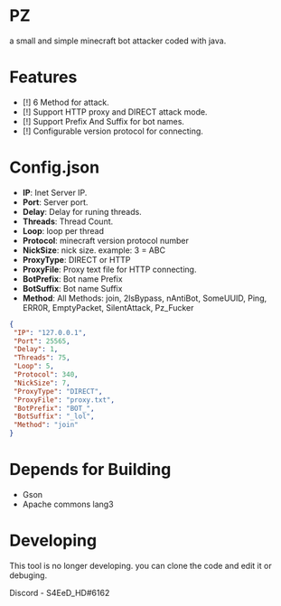 # PZ
a small and simple minecraft bot attacker coded with java.

# Features
- [!] 6 Method for attack.
- [!] Support HTTP proxy and DIRECT attack mode.
- [!] Support Prefix And Suffix for bot names.
- [!] Configurable version protocol for connecting.

# Config.json
- **IP**: Inet Server IP.
- **Port**: Server port.
- **Delay**: Delay for runing threads.
- **Threads**: Thread Count.
- **Loop**: loop per thread
- **Protocol**: minecraft version protocol number
- **NickSize**: nick size. example: 3 = ABC
- **ProxyType**: DIRECT or HTTP
- **ProxyFile**: Proxy text file for HTTP connecting.
- **BotPrefix**: Bot name Prefix
- **BotSuffix**: Bot name Suffix
- **Method**: All Methods: join, 2lsBypass, nAntiBot, SomeUUID, Ping, ERR0R, EmptyPacket, SilentAttack, Pz_Fucker
```json
{
 "IP": "127.0.0.1",
 "Port": 25565,
 "Delay": 1,
 "Threads": 75,
 "Loop": 5,
 "Protocol": 340,
 "NickSize": 7,
 "ProxyType": "DIRECT",
 "ProxyFile": "proxy.txt",
 "BotPrefix": "BOT_",
 "BotSuffix": "_lol",
 "Method": "join"
}
```

# Depends for Building
- Gson
- Apache commons lang3

# Developing
This tool is no longer developing. you can clone the code and edit it or debuging.

Discord - S4EeD_HD#6162
